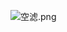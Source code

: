 ![空滤.png](https://mmbiz.qpic.cn/mmbiz_png/lGdwPnUuh3qhMSb6iaIhcOorssgbicEEAFyYuSV1OqqaIuBBRNsGOg2ic96zlgRsjxqUa9RUuUeYg3sU9CKliaibJSw/0?wx_fmt=png&from=appmsg)